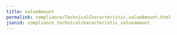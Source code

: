 ```yaml
---
title: valueAmount
permalink: compliance/TechnicalCharacteristic.valueAmount.html
jsonid: compliance_technicalcharacteristic_valueamount
---
```

